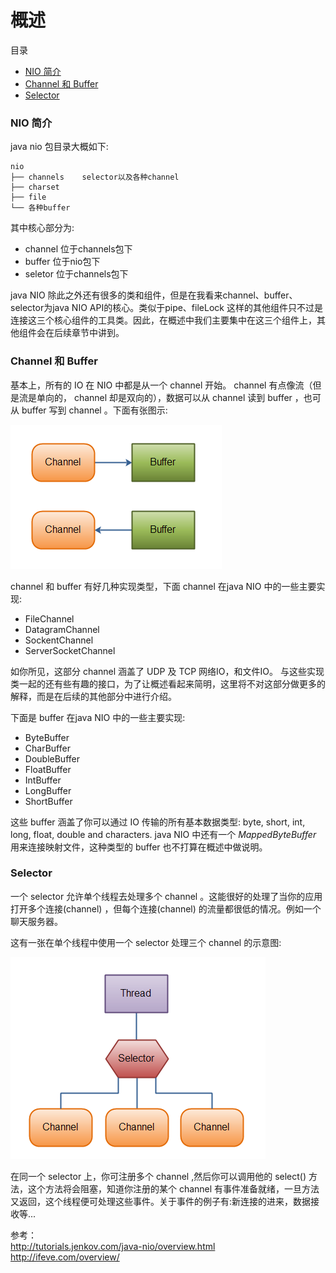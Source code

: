 # 概述

目录
- [NIO 简介](#nio-简介)
- [Channel 和 Buffer](#channel-和-buffer)
- [Selector](#selector)

### NIO 简介

  java nio 包目录大概如下:
	
	nio
	├── channels	selector以及各种channel
	├── charset		
	├── file
	└── 各种buffer
  
其中核心部分为:

  - channel		位于channels包下
  - buffer		位于nio包下
  - seletor		位于channels包下

java NIO 除此之外还有很多的类和组件，但是在我看来channel、buffer、selector为java NIO API的核心。类似于pipe、fileLock 这样的其他组件只不过是连接这三个核心组件的工具类。因此，在概述中我们主要集中在这三个组件上，其他组件会在后续章节中讲到。

### Channel 和 Buffer

基本上，所有的 IO 在 NIO 中都是从一个 channel 开始。 channel 有点像流（但是流是单向的， channel 却是双向的），数据可以从 channel 读到 buffer ，也可从 buffer 写到 channel 。下面有张图示:

![](./pic/overview-channels-buffers.png)

channel 和 buffer 有好几种实现类型，下面 channel 在java NIO 中的一些主要实现:
- FileChannel
- DatagramChannel
- SockentChannel
- ServerSocketChannel

如你所见，这部分 channel 涵盖了 UDP 及 TCP 网络IO，和文件IO。
与这些实现类一起的还有些有趣的接口，为了让概述看起来简明，这里将不对这部分做更多的解释，而是在后续的其他部分中进行介绍。

下面是 buffer 在java NIO 中的一些主要实现:
- ByteBuffer
- CharBuffer
- DoubleBuffer
- FloatBuffer
- IntBuffer
- LongBuffer
- ShortBuffer
 
 这些 buffer 涵盖了你可以通过 IO 传输的所有基本数据类型:  byte, short, int, long, float, double and characters.
 java NIO 中还有一个 _MappedByteBuffer_ 用来连接映射文件，这种类型的 buffer 也不打算在概述中做说明。
 
 ### Selector
 
 一个 selector 允许单个线程去处理多个 channel 。这能很好的处理了当你的应用打开多个连接(channel) ，但每个连接(channel) 的流量都很低的情况。例如一个聊天服务器。
 
这有一张在单个线程中使用一个 selector 处理三个 channel 的示意图:

![](./pic/overview-selectors.png)

在同一个 selector 上，你可注册多个 channel ,然后你可以调用他的 select() 方法，这个方法将会阻塞，知道你注册的某个 channel 有事件准备就绪，一旦方法又返回，这个线程便可处理这些事件。关于事件的例子有:新连接的进来，数据接收等...


参考：
<br><http://tutorials.jenkov.com/java-nio/overview.html>
<br><http://ifeve.com/overview/> 
